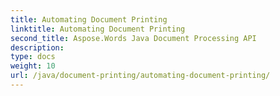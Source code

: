 ```yaml
---
title: Automating Document Printing
linktitle: Automating Document Printing
second_title: Aspose.Words Java Document Processing API
description: 
type: docs
weight: 10
url: /java/document-printing/automating-document-printing/
---
```

